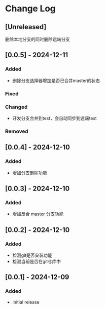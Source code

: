 # Change Log

## [Unreleased]
删除本地分支的同时删除远端分支

## [0.0.5] - 2024-12-11
### Added
- 删除分支选择器增加是否已合并master的状态
### Fixed

### Changed
- 开发分支合并到test，会自动同步到远端test

### Removed

## [0.0.4] - 2024-12-10
### Added
- 增加分支删除功能

## [0.0.3] - 2024-12-10
### Added
- 增加反合 master 分支功能

## [0.0.2] - 2024-12-10
### Added
- 检测git是否安装功能
- 检测当前是否在git仓库中

## [0.0.1] - 2024-12-09

### Added
- Initial release
